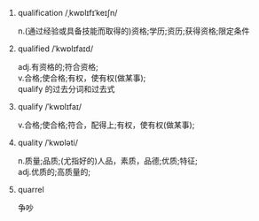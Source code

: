 1. qualification /ˌkwɒlɪfɪˈkeɪʃn/

   n.(通过经验或具备技能而取得的)资格;学历;资历;获得资格;限定条件

2. qualified /ˈkwɒlɪfaɪd/

   adj.有资格的;符合资格;  
   v.合格;使合格;有权，使有权(做某事);  
   qualify 的过去分词和过去式

3. qualify /ˈkwɒlɪfaɪ/

   v.合格;使合格;符合，配得上;有权，使有权(做某事);

4. quality /ˈkwɒləti/

   n.质量;品质;(尤指好的)人品，素质，品德;优质;特征;  
   adj.优质的;高质量的;

5. quarrel

   争吵
